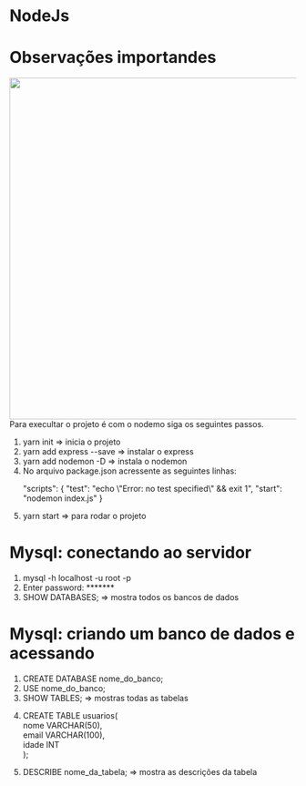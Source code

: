 # NodeJs

# Observações importandes
<img width="600px" src="https://miro.medium.com/max/1400/0*MNVJq_8e0SJoqZb5.jpg">
Para execultar o projeto é com o nodemo siga os seguintes passos.

<ol>
<li>yarn init => inicia o projeto</li>
<li>yarn add express --save => instalar o express</li>
<li>yarn add nodemon -D => instala o nodemon</li>
<li>No arquivo package.json acressente as seguintes linhas:
    <p>"scripts": {
    "test": "echo \"Error: no test specified\" && exit 1",
    "start": "nodemon index.js"
}</p>
</li>
<li>yarn start => para rodar o projeto</li>

</ol>

# Mysql: conectando ao servidor

<ol>
    <li>mysql -h localhost -u root -p</li>
    <li>Enter password: *******</li>
    <li>SHOW DATABASES; => mostra todos os bancos de dados</li>
</ol>

# Mysql: criando um banco de dados e acessando
<ol>
    <li>CREATE DATABASE nome_do_banco;</li>
    <li>USE nome_do_banco;</li>
    <li>SHOW TABLES; => mostras todas as tabelas</li>
    <li>
        <p>
            CREATE TABLE usuarios(<br>
                nome VARCHAR(50),<br>
                email VARCHAR(100),<br>
                idade INT<br>
            );
        </p>
    </li>
    <li>DESCRIBE nome_da_tabela; => mostra as descrições da tabela</li>
    
</ol>